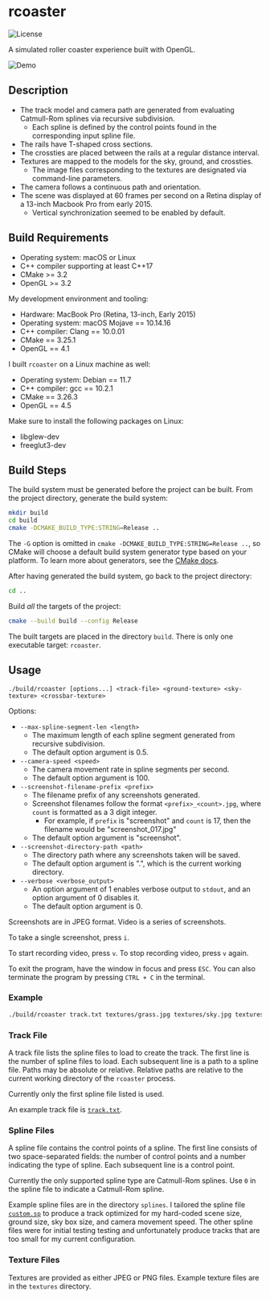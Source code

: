 # rcoaster

![License](https://img.shields.io/github/license/fonzcastellanos/rcoaster)

A simulated roller coaster experience built with OpenGL.

![Demo](demo.gif)

## Description 

- The track model and camera path are generated from evaluating Catmull-Rom splines via recursive subdivision. 
    - Each spline is defined by the control points found in the corresponding input spline file.
- The rails have T-shaped cross sections.
- The crossties are placed between the rails at a regular distance interval.
- Textures are mapped to the models for the sky, ground, and crossties.
    - The image files corresponding to the textures are designated via command-line parameters.
- The camera follows a continuous path and orientation.
- The scene was displayed at 60 frames per second on a Retina display of a 13-inch Macbook Pro from early 2015.
    - Vertical synchronization seemed to be enabled by default.

## Build Requirements

- Operating system: macOS or Linux
- C++ compiler supporting at least C++17
- CMake >= 3.2
- OpenGL >= 3.2

My development environment and tooling:
- Hardware: MacBook Pro (Retina, 13-inch, Early 2015)
- Operating system: macOS Mojave == 10.14.16
- C++ compiler: Clang == 10.0.01
- CMake == 3.25.1
- OpenGL == 4.1

I built `rcoaster` on a Linux machine as well:
- Operating system: Debian == 11.7
- C++ compiler: gcc == 10.2.1
- CMake == 3.26.3
- OpenGL == 4.5

Make sure to install the following packages on Linux:
- libglew-dev
- freeglut3-dev

## Build Steps

The build system must be generated before the project can be built. From the project directory, generate the build system:
```sh
mkdir build
cd build
cmake -DCMAKE_BUILD_TYPE:STRING=Release ..
```
The `-G` option is omitted in `cmake -DCMAKE_BUILD_TYPE:STRING=Release ..`, so CMake will choose a default build system generator type based on your platform. To learn more about generators, see the [CMake docs](https://cmake.org/cmake/help/latest/manual/cmake-generators.7.html).

After having generated the build system, go back to the project directory:
```sh
cd ..
```

Build *all* the targets of the project:
```sh
cmake --build build --config Release
```

The built targets are placed in the directory `build`. There is only one executable target: `rcoaster`.

## Usage

```
./build/rcoaster [options...] <track-file> <ground-texture> <sky-texture> <crossbar-texture>
```

Options:
- `--max-spline-segment-len <length>`
    - The maximum length of each spline segment generated from recursive subdivision.
    - The default option argument is 0.5.
- `--camera-speed <speed>`
    - The camera movement rate in spline segments per second.
    - The default option argument is 100.
- `--screenshot-filename-prefix <prefix>`
    - The filename prefix of any screenshots generated.
    - Screenshot filenames follow the format `<prefix>_<count>.jpg`, where `count` is formatted as a 3 digit integer.
        - For example, if `prefix` is "screenshot" and `count` is 17, then the filename would be "screenshot_017.jpg"
    - The default option argument is "screenshot".
- `--screenshot-directory-path <path>`
    - The directory path where any screenshots taken will be saved.
    - The default option argument is ".", which is the current working directory.
- `--verbose <verbose_output>`
    - An option argument of 1 enables verbose output to `stdout`, and an option argument of 0 disables it. 
    - The default option argument is 0.

Screenshots are in JPEG format. Video is a series of screenshots.

To take a single screenshot, press `i`.

To start recording video, press `v`. To stop recording video, press `v` again.

To exit the program, have the window in focus and press `ESC`. You can also terminate the program by pressing `CTRL + C` in the terminal.

### Example

```sh
./build/rcoaster track.txt textures/grass.jpg textures/sky.jpg textures/wood.jpg
```

### Track File

A track file lists the spline files to load to create the track. The first line is the number of spline files to load. Each subsequent line is a path to a spline file. Paths may be absolute or relative. Relative paths are relative to the current working directory of the `rcoaster` process.

Currently only the first spline file listed is used.

An example track file is [`track.txt`](track.txt). 

### Spline Files

A spline file contains the control points of a spline. The first line consists of two space-separated fields: the number of control points and a number indicating the type of spline. Each subsequent line is a control point.

Currently the only supported spline type are Catmull-Rom splines. Use `0` in the spline file to indicate a Catmull-Rom spline.

Example spline files are in the directory `splines`. I tailored the spline file [`custom.sp`](splines/custom.sp) to produce a track optimized for my hard-coded scene size, ground size, sky box size, and camera movement speed. The other spline files were for initial testing testing and unfortunately produce tracks that are too small for my current configuration.
 
### Texture Files

Textures are provided as either JPEG or PNG files. Example texture files are in the `textures` directory.